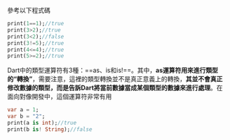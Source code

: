 參考以下程式碼
```dart
print(1==1);//true
print(3>2);//true
print(3<2);//false
print(3!=5);//true
print(4<=4);//true
print(5>=2);//true
```
Dart中的類型運算符有3種：==as、is和is!==。其中，**as運算符用來進行類型的“轉換”**，需要注意，這裡的類型轉換並不是真正意義上的轉換，**其並不會真正修改數據的類型，而是告訴Dart將當前數據當成某個類型的數據來進行處理**。在面向對像開發中，這個運算符非常有用
```dart
var a = 1;
var b = "2";
print(a is int);//true
print(b is! String);//false
```